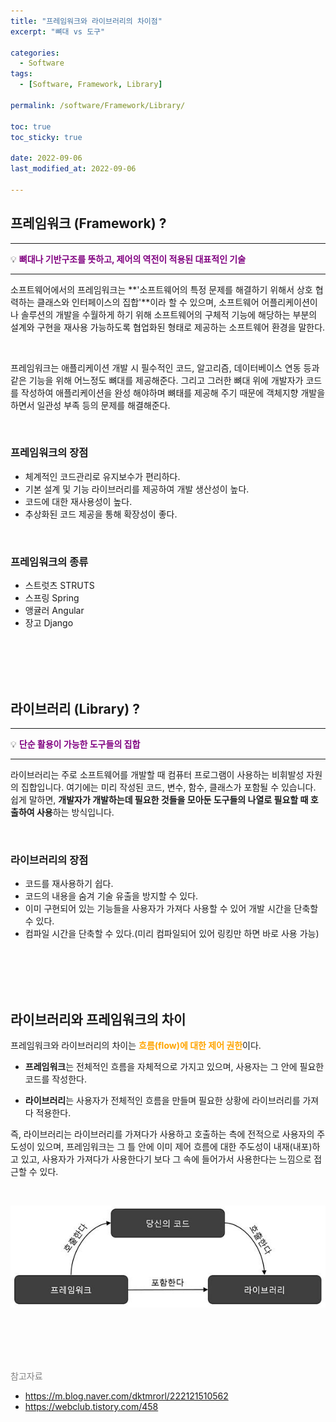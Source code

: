 ```yaml
---
title: "프레임워크와 라이브러리의 차이점"
excerpt: "뼈대 vs 도구"

categories:
  - Software
tags:
  - [Software, Framework, Library]

permalink: /software/Framework/Library/

toc: true
toc_sticky: true
 
date: 2022-09-06
last_modified_at: 2022-09-06

---
```


## 프레임워크 (Framework) ?

---

💡 <span style="color:purple">**뼈대나 기반구조를 뜻하고, 제어의 역전이 적용된 대표적인 기술**</span>

---

소프트웨어에서의 프레임워크는 **'소프트웨어의 특정 문제를 해결하기 위해서 상호 협력하는 클래스와 인터페이스의 집합'**이라 할 수 있으며, 소프트웨어 어플리케이션이나 솔루션의 개발을 수월하게 하기 위해 소프트웨어의 구체적 기능에 해당하는 부분의 설계와 구현을 재사용 가능하도록 협업화된 형태로 제공하는 소프트웨어 환경을 말한다. 

<br>

프레임워크는 애플리케이션 개발 시 필수적인 코드, 알고리즘, 데이터베이스 연동 등과 같은 기능을 위해 어느정도 뼈대를 제공해준다. 그리고 그러한 뼈대 위에 개발자가 코드를 작성하여 애플리케이션을 완성 해야하며 뼈태를 제공해 주기 때문에 객체지향 개발을 하면서 일관성 부족 등의 문제를 해결해준다. 

<br>

### 프레임워크의 장점

- 체계적인 코드관리로 유지보수가 편리하다.
- 기본 설계 및 기능 라이브러리를 제공하여 개발 생산성이 높다.
- 코드에 대한 재사용성이 높다.
- 추상화된 코드 제공을 통해 확장성이 좋다.

<br>

### 프레임워크의 종류

- 스트럿츠 STRUTS
- 스프링 Spring
- 앵귤러 Angular
- 장고 Django



<br>
<br>
<br>
<br>



## 라이브러리 (Library) ?

---

💡 <span style="color:purple">**단순 활용이 가능한 도구들의 집합**</span>

---

라이브러리는 주로 소프트웨어를 개발할 때 컴퓨터 프로그램이 사용하는 비휘발성 자원의 집합입니다. 여기에는 미리 작성된 코드, 변수, 함수, 클래스가 포함될 수 있습니다. 쉽게 말하면, **개발자가 개발하는데 필요한 것들을 모아둔 도구들의 나열로 필요할 때 호출하여 사용**하는 방식입니다.

<br>

### 라이브러리의 장점

- 코드를 재사용하기 쉽다.
- 코드의 내용을 숨겨 기술 유출을 방지할 수 있다.
- 이미 구현되어 있는 기능들을 사용자가 가져다 사용할 수 있어 개발 시간을 단축할 수 있다.
- 컴파일 시간을 단축할 수 있다.(미리 컴파일되어 있어 링킹만 하면 바로 사용 가능)



<br>
<br>
<br>
<br>



## 라이브러리와 프레임워크의 차이

프레임워크와 라이브러리의 차이는 <span style="color:orange">**흐름(flow)에 대한 제어 권한**</span>이다. <br>

- **프레임워크**는 전체적인 흐름을 자체적으로 가지고 있으며, 사용자는 그 안에 필요한 코드를 작성한다. <br>

- **라이브러리**는 사용자가 전체적인 흐름을 만들며 필요한 상황에 라이브러리를 가져다 적용한다. <br>


즉, 라이브러리는 라이브러리를 가져다가 사용하고 호출하는 측에 전적으로 사용자의 주도성이 있으며, 프레임워크는 그 틀 안에 이미 제어 흐름에 대한 주도성이 내재(내포)하고 있고, 사용자가 가져다가 사용한다기 보다 그 속에 들어가서 사용한다는 느낌으로 접근할 수 있다.

<br>

![flow](/assets/images/posts_img/software/flow.jpg)



<br>
<br>
<br>
<br>



<span style="color:gray">참고자료</span>

- https://m.blog.naver.com/dktmrorl/222121510562
- https://webclub.tistory.com/458